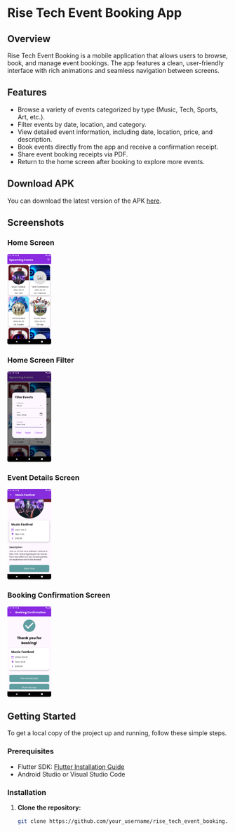 # Rise Tech Event Booking App


## Overview

Rise Tech Event Booking is a mobile application that allows users to browse, book, and manage event bookings. The app features a clean, user-friendly interface with rich animations and seamless navigation between screens.

## Features

- Browse a variety of events categorized by type (Music, Tech, Sports, Art, etc.).
- Filter events by date, location, and category.
- View detailed event information, including date, location, price, and description.
- Book events directly from the app and receive a confirmation receipt.
- Share event booking receipts via PDF.
- Return to the home screen after booking to explore more events.

## Download APK

You can download the latest version of the APK [here]([https://drive.google.com/file/d/1YgCUrDAP6Adfm9oc4ZCuMJst0JL28cfN/view?usp=sharing]).

## Screenshots

### Home Screen
<img src="screenshots/home_screen.png" alt="Home Screen" width="100">

### Home Screen Filter
<img src="screenshots/home_screen_filter.png" alt="Home Screen Filter" width="100">

### Event Details Screen
<img src="screenshots/event_details_screen.png" alt="Event Details Screen" width="100">

### Booking Confirmation Screen
<img src="screenshots/booking_confirmation_screen.png" alt="Booking Confirmation Screen" width="100">



## Getting Started

To get a local copy of the project up and running, follow these simple steps.

### Prerequisites

- Flutter SDK: [Flutter Installation Guide](https://flutter.dev/docs/get-started/install)
- Android Studio or Visual Studio Code

### Installation

1. **Clone the repository:**

   ```bash
   git clone https://github.com/your_username/rise_tech_event_booking.git
